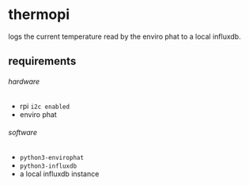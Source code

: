 # thermopi
logs the current temperature read by the enviro phat to a local influxdb.


## requirements
###### hardware
* rpi `i2c enabled`
* enviro phat

###### software
* `python3-envirophat`
* `python3-influxdb`
* a local influxdb instance
